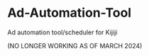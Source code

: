 # Ad-Automation-Tool
Ad automation tool/scheduler for Kijiji 

(NO LONGER WORKING AS OF MARCH 2024)
